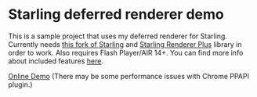 Starling deferred renderer demo
=========================================

This is a sample project that uses my deferred renderer for Starling. Currently needs [this fork of Starling](https://github.com/Varnius/Starling-Framework) and [Starling Renderer Plus](https://github.com/Varnius/StarlingRendererPlus) library in order to work. Also requires Flash Player/AIR 14+. You can find more info about included features [here](https://github.com/Varnius/StarlingRendererPlus).

<a href="http://nekobit.eu/demos/starling-deferred/Sandbox.html" target="_blank">Online Demo</a> (There may be some performance issues with Chrome PPAPI plugin.)

<a href="http://nekobit.eu/demos/starling-deferred/Sandbox.html" target="_blank"><img src="http://www.nekobit.eu/screens/deferred.jpg" alt="" /></a>
